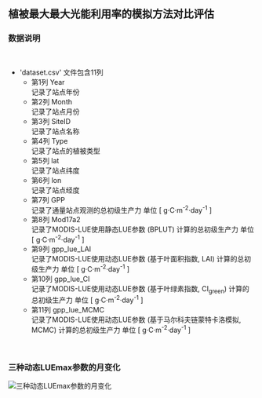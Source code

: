 ## 植被最大最大光能利用率的模拟方法对比评估
### 数据说明
<br>

* 'dataset.csv' 文件包含11列
  * 第1列 Year 
  <br> 记录了站点年份
  * 第2列 Month 
  <br> 记录了站点月份
  * 第3列 SiteID 
  <br> 记录了站点名称
  * 第4列 Type
  <br> 记录了站点的植被类型
  * 第5列 lat 
  <br> 记录了站点纬度
  * 第6列 lon
  <br> 记录了站点经度
  * 第7列 GPP 
  <br> 记录了通量站点观测的总初级生产力 单位 [ g·C·m<sup>-2</sup>·day<sup>-1</sup> ]
  * 第8列 Mod17a2 
  <br> 记录了MODIS-LUE使用静态LUE参数 (BPLUT) 计算的总初级生产力 单位 [ g·C·m<sup>-2</sup>·day<sup>-1</sup> ]
  * 第9列 gpp_lue_LAI 
  <br> 记录了MODIS-LUE使用动态LUE参数 (基于叶面积指数, LAI) 计算的总初级生产力 单位 [ g·C·m<sup>-2</sup>·day<sup>-1</sup> ]
  * 第10列 gpp_lue_CI 
  <br> 记录了MODIS-LUE使用动态LUE参数 (基于叶绿素指数, CI<sub>green</sub>) 计算的总初级生产力 单位 [ g·C·m<sup>-2</sup>·day<sup>-1</sup> ]
  * 第11列 gpp_lue_MCMC
  <br> 记录了MODIS-LUE使用动态LUE参数 (基于马尔科夫链蒙特卡洛模拟, MCMC) 计算的总初级生产力 单位 [ g·C·m<sup>-2</sup>·day<sup>-1</sup> ]
<br>

### 三种动态LUEmax参数的月变化

![三种动态LUEmax参数的月变化](https://github.com/ZhaoCenLiang/NRSB_Paper-dataset/blob/main/Comparative%20evaluation%20of%20simulation%20methods%20for%20vegetation%20maximum%20light%20use%20efficiency/Monthly%20variation%20pattern%20of%20three%20dynamic%20LUEmax%20parameters.jpg)
